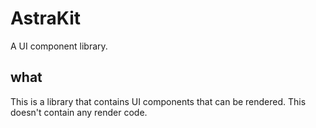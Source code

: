 # AstraKit
A UI component library.

## what
This is a library that contains UI components that can be rendered. This doesn't contain any render code.
